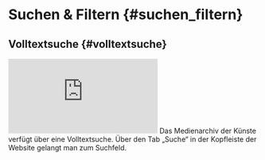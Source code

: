 # Suchen & Filtern {#suchen_filtern}

## Volltextsuche {#volltextsuche}

[![](https://wiki.zhdk.ch/madek-hilfe/lib/exe/fetch.php?media=wiki:icons:search.png)](https://wiki.zhdk.ch/madek-hilfe/lib/exe/fetch.php?media=wiki:icons:search.png) Das Medienarchiv der Künste verfügt über eine Volltextsuche. Über den Tab „Suche“ in der Kopfleiste der Website gelangt man zum Suchfeld.

